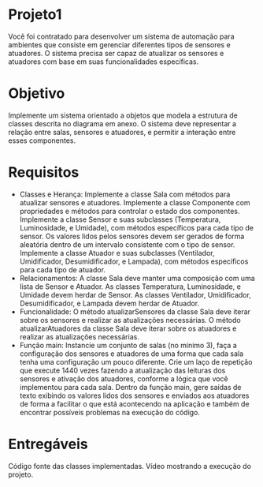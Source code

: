 # Projeto1

Você foi contratado para desenvolver um sistema de automação para ambientes que consiste em gerenciar diferentes tipos de sensores e atuadores. O sistema precisa ser capaz de atualizar os sensores e atuadores com base em suas funcionalidades específicas.

# Objetivo
Implemente um sistema orientado a objetos que modela a estrutura de classes descrita no diagrama em anexo. O sistema deve representar a relação entre salas, sensores e atuadores, e permitir a interação entre esses componentes.

# Requisitos
- Classes e Herança:
Implemente a classe Sala com métodos para atualizar sensores e atuadores.
Implemente a classe Componente com propriedades e métodos para controlar o estado dos componentes.
Implemente a classe Sensor e suas subclasses (Temperatura, Luminosidade, e Umidade), com métodos específicos para cada tipo de sensor. Os valores lidos pelos sensores devem ser gerados de forma aleatória dentro de um intervalo consistente com o tipo de sensor.
Implemente a classe Atuador e suas subclasses (Ventilador, Umidificador, Desumidificador, e Lampada), com métodos específicos para cada tipo de atuador.
- Relacionamentos:
A classe Sala deve manter uma composição com uma lista de Sensor e Atuador.
As classes Temperatura, Luminosidade, e Umidade devem herdar de Sensor.
As classes Ventilador, Umidificador, Desumidificador, e Lampada devem herdar de Atuador.
- Funcionalidade:
O método atualizarSensores da classe Sala deve iterar sobre os sensores e realizar as atualizações necessárias.
O método atualizarAtuadores da classe Sala deve iterar sobre os atuadores e realizar as atualizações necessárias.
- Função main:
Instancie um conjunto de salas (no mínimo 3), faça a configuração dos sensores e atuadores de uma forma que cada sala tenha uma configuração um pouco diferente. Crie um laço de repetição que execute 1440 vezes fazendo a atualização das leituras dos sensores e ativação dos atuadores, conforme a lógica que você implementou para cada sala.
Dentro da função main, gere saídas de texto exibindo os valores lidos dos sensores e enviados aos atuadores de forma a facilitar o que está acontecendo na aplicação e também de encontrar possíveis problemas na execução do código.

# Entregáveis
Código fonte das classes implementadas.
Vídeo mostrando a execução do projeto.
